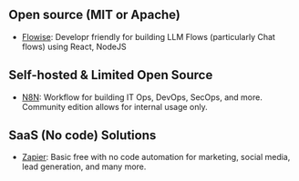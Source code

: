 ## Open source (MIT or Apache)

- [Flowise](https://github.com/FlowiseAI/Flowise): Developr friendly for building LLM Flows (particularly Chat flows) using React, NodeJS

## Self-hosted & Limited Open Source

- [N8N](https://n8n.io/): Workflow for building IT Ops, DevOps, SecOps, and more. Community edition allows for internal usage only.

## SaaS (No code) Solutions

- [Zapier](https://zapier.com/): Basic free with no code automation for marketing, social media, lead generation, and many more.